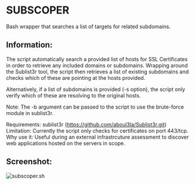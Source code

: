 # SUBSCOPER
Bash wrapper that searches a list of targets for related subdomains.

Information:
---------------
The script automatically search a provided list of hosts for SSL Certificates in order to retrieve any included domains or subdomains.
Wrapping around the Sublist3r tool, the script then retrieves a list of existing subdomains and checks which of these are pointing at the hosts provided.   
  
Alternatively, if a list of subdomains is provided (-s option), the script only verify which of these are resolving to the original hosts.  
  
Note: The -b argument can be passed to the script to use the brute-force module in sublist3r.

Requirements: sublist3r (https://github.com/aboul3la/Sublist3r.git)  
Limitation: Currently the script only checks for certificates on port 443/tcp.  
Why use it: Useful during an external infrastrcuture assessment to discover web applications hosted on the servers in scope.  

Screenshot:
--------------------
![subscoper.sh](https://user-images.githubusercontent.com/44804367/100872575-eade2600-3499-11eb-807d-49669dfa2b7d.PNG)

